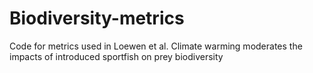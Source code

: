 # Biodiversity-metrics
Code for metrics used in Loewen et al. Climate warming moderates the impacts of introduced sportfish on prey biodiversity
